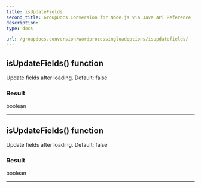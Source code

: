 ```yaml
---
title: isUpdateFields
second_title: GroupDocs.Conversion for Node.js via Java API Reference
description: 
type: docs

url: /groupdocs.conversion/wordprocessingloadoptions/isupdatefields/
---
```


## isUpdateFields()  function
Update fields after loading. Default: false

### Result
boolean


---


## isUpdateFields()  function
Update fields after loading. Default: false

### Result
boolean


---


